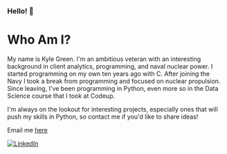 ### Hello! 👋

<!--
**KyleTaylorGreen/KyleTaylorGreen** is a ✨ _special_ ✨ repository because its `README.md` (this file) appears on your GitHub profile.

Here are some ideas to get you started:

- 🔭 I’m currently working on ...
- 🌱 I’m currently learning ...
- 👯 I’m looking to collaborate on ...
- 🤔 I’m looking for help with ...
- 💬 Ask me about ...
- 📫 How to reach me: ...
- 😄 Pronouns: ...
- ⚡ Fun fact: ...
-->

# Who Am I?

My name is Kyle Green. I'm an ambitious veteran with an interesting background in client analytics, programming, and naval nuclear power. I started programming on my own ten years ago with C. After joining the Navy I took a break from programming and focused on nuclear propulsion. Since leaving, I've been programming in Python, even more so in the Data Science course that I took at Codeup.

I'm always on the lookout for interesting projects, especially ones that will push my skills in Python, so contact me if you'd like to share ideas!

Email me [here](kyle.taylor.green@gmail.com)

[![LinkedIn](https://img.shields.io/badge/LinkedIn-blue?style=for-the-badge&logo=linkedin&logoColor=white)](https://www.linkedin.com/in/KyleTaylorGreen)
